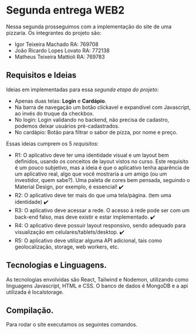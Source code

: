 # Segunda entrega WEB2

Nessa segunda prosseguimos com a implementação do site de uma pizzaria. Os integrantes do projeto são:  
- Igor Teixeira Machado RA: 769708  
- João Ricardo Lopes Lovato RA: 772138  
- Matheus Teixeira Mattioli RA: 769783  

## Requisitos e Ideias

Ideias em implementadas para essa *segunda etapa do projeto*:   
- Apenas duas telas: **Login** e **Cardápio**.  
- Na barra de navegação um botão clickavel e expandivel com Javascript, ao invés do truque da checkbox.  
- No login: Login validando no backend, não precisa de cadastro, podemos deixar usuários pré-cadastrados.  
- No cardápio: Botão para filtrar o sabor de pizza, por nome e preço.

Essas ideias cumprem os 5 *requisitos*:
- R1: O aplicativo deve ter uma identidade visual e um layout bem definidos, 
usando os conceitos de layout vistos no curso. Este requisito é um pouco subjetivo, 
mas a ideia é que o aplicativo tenha aparência de um aplicativo real, algo que você mostraria a um amigo (ou um investidor, quem sabe?). 
Uma paleta de cores bem pensada, seguindo o Material Design, por exemplo, é essencial!  ✔️
- R2: O aplicativo deve ter mais do que uma tela/página. (tem uma identidade)  ✔️
- R3: O aplicativo deve acessar a rede. O acesso à rede pode ser com um back-end falso, mas deve existir e estar implementado. ✔️
- R4: O aplicativo deve possuir layout responsivo, sendo adequado para visualização em celulares/tablets/desktop. ✔️
- R5: O aplicativo deve utilizar alguma API adicional, tais como geolocalização, storage, web workers, etc. 

## Tecnologias e Linguagens.

As tecnologias envolvidas são React, Tailwind e Nodemon, utilizando como linguagens Javascript, HTML e CSS. O banco de dados é MongoDB e a api utilizada é localstorage. 

## Compilação.

Para rodar o site executamos os seguintes comandos.
